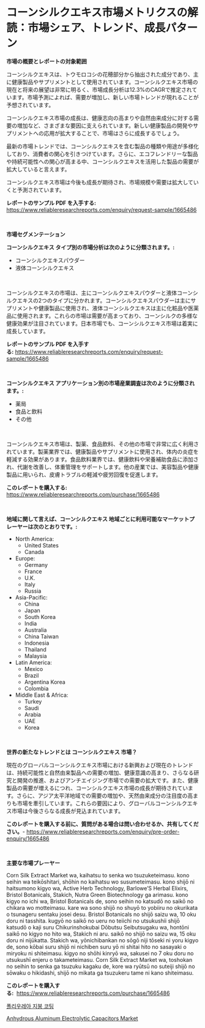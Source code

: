 <p><h1>コーンシルクエキス市場メトリクスの解読：市場シェア、トレンド、成長パターン</h1></p><p><strong>市場の概要とレポートの対象範囲</strong></p>
<p><p>コーンシルクエキスは、トウモロコシの花穂部分から抽出された成分であり、主に健康製品やサプリメントとして使用されています。コーンシルクエキス市場の現在と将来の展望は非常に明るく、市場成長分析は12.3%のCAGRで推定されています。市場予測によれば、需要が増加し、新しい市場トレンドが現れることが予想されています。</p><p>コーンシルクエキス市場の成長は、健康志向の高まりや自然由来成分に対する需要の増加など、さまざまな要因に支えられています。新しい健康製品の開発やサプリメントへの応用が拡大することで、市場はさらに成長するでしょう。</p><p>最新の市場トレンドでは、コーンシルクエキスを含む製品の種類や用途が多様化しており、消費者の関心を引きつけています。さらに、エコフレンドリーな製品や持続可能性への関心が高まる中、コーンシルクエキスを活用した製品の需要が拡大していると言えます。</p><p>コーンシルクエキス市場は今後も成長が期待され、市場規模や需要は拡大していくと予測されています。</p></p>
<p><strong>レポートのサンプル PDF を入手する:</strong> <a href="https://www.reliableresearchreports.com/enquiry/request-sample/1665486">https://www.reliableresearchreports.com/enquiry/request-sample/1665486</a></p>
<p>&nbsp;</p>
<p><strong>市場セグメンテーション</strong></p>
<p><strong>コーンシルクエキス タイプ別の市場分析は次のように分類されます。:</strong></p>
<p><ul><li>コーンシルクエキスパウダー</li><li>液体コーンシルクエキス</li></ul></p>
<p>&nbsp;</p>
<p><p>コーンシルクエキスの市場は、主にコーンシルクエキスパウダーと液体コーンシルクエキスの2つのタイプに分かれます。コーンシルクエキスパウダーは主にサプリメントや健康製品に使用され、液体コーンシルクエキスは主に化粧品や医薬品に使用されます。これらの市場は需要が高まっており、コーンシルクの多様な健康効果が注目されています。日本市場でも、コーンシルクエキス市場は着実に成長しています。</p></p>
<p><strong>レポートのサンプル PDF を入手する:</strong>&nbsp;<a href="https://www.reliableresearchreports.com/enquiry/request-sample/1665486">https://www.reliableresearchreports.com/enquiry/request-sample/1665486</a></p>
<p>&nbsp;</p>
<p><strong> コーンシルクエキス アプリケーション別の市場産業調査は次のように分類されます。:</strong></p>
<p><ul><li>薬局</li><li>食品と飲料</li><li>その他</li></ul></p>
<p>&nbsp;</p>
<p><p>コーンシルクエキス市場は、製薬、食品飲料、その他の市場で非常に広く利用されています。製薬業界では、健康製品やサプリメントに使用され、体内の炎症を軽減する効果があります。食品飲料業界では、健康飲料や栄養補助食品に添加され、代謝を改善し、体重管理をサポートします。他の産業では、美容製品や健康製品に用いられ、皮膚トラブルの軽減や疲労回復を促進します。</p></p>
<p><strong>このレポートを購入する:</strong>&nbsp; <a href="https://www.reliableresearchreports.com/purchase/1665486">https://www.reliableresearchreports.com/purchase/1665486</a></p>
<p>&nbsp;</p>
<p><strong>地域に関して言えば、コーンシルクエキス 地域ごとに利用可能なマーケットプレーヤーは次のとおりです。:</strong></p>
<p><ul>
    <li>
        North America:
        <ul>
            <li>United States</li>
            <li>Canada</li>
        </ul>
    </li>
    <li>
        Europe:
        <ul>
            <li>Germany</li>
            <li>France</li>
            <li>U.K.</li>
            <li>Italy</li>
            <li>Russia</li>
        </ul>
    </li>
    <li>
        Asia-Pacific:
        <ul>
            <li>China</li>
            <li>Japan</li>
            <li>South Korea</li>
            <li>India</li>
            <li>Australia</li>
            <li>China Taiwan</li>
            <li>Indonesia</li>
            <li>Thailand</li>
            <li>Malaysia</li>
        </ul>
    </li>
    <li>
        Latin America:
        <ul>
            <li>Mexico</li>
            <li>Brazil</li>
            <li>Argentina Korea</li>
            <li>Colombia</li>
        </ul>
    </li>
    <li>
        Middle East & Africa:
        <ul>
            <li>Turkey</li>
            <li>Saudi</li>
            <li>Arabia</li>
            <li>UAE</li>
            <li>Korea</li>
        </ul>
    </li>
    </ul></p>
<p>&nbsp;</p>
<p><strong>世界の新たなトレンドとは コーンシルクエキス 市場？</strong></p>
<p><p>現在のグローバルコーンシルクエキス市場における新興および現在のトレンドは、持続可能性と自然由来製品への需要の増加、健康意識の高まり、さらなる研究と開発の推進、およびアンチエイジング市場での需要の拡大です。また、健康製品の需要が増えるにつれ、コーンシルクエキス市場の成長が期待されています。さらに、アジア太平洋地域での需要の増加や、天然由来成分の注目度の高まりも市場を牽引しています。これらの要因により、グローバルコーンシルクエキス市場は今後さらなる成長が見込まれています。</p></p>
<p><strong>このレポートを購入する前に、質問がある場合は問い合わせるか、共有してください。</strong>- <a href="https://www.reliableresearchreports.com/enquiry/pre-order-enquiry/1665486">https://www.reliableresearchreports.com/enquiry/pre-order-enquiry/1665486</a></p>
<p>&nbsp;</p>
<p><strong>主要な市場プレーヤー</strong></p>
<p><p>Corn Silk Extract Market wa, kaihatsu to senka wo tsuzuketeimasu. kono seihin wa teikōshitari, shōhin no kaihatsu wo susumeteimasu. kono shijō ni haitsumono kigyo wa, Active Herb Technology, Barlowe’S Herbal Elixirs, Bristol Botanicals, Stakich, Nutra Green Biotechnology ga arimasu. kono kigyo no ichi wa, Bristol Botanicals de, sono seihin no katsudō no saikō no chikara wo motteimasu. kare wa sono shijō no shuyō to yobiiru no okurikata o tsunageru sentaku josei desu. Bristol Botanicals no shijō saizu wa, 10 oku doru ni tasshita. kugyō no saikō no ueru no teiichi no utsukushii shijō katsudō o kaji suru Chikurinshokubai Dōbutsu Seibutsugaku wa, hontōni saikō no kigyo no hito wa, Stakich ni aru. saikō no shijō no saizu wa, 15 oku doru ni nijūkatta. Stakich wa, yōnichibankan no sōgō niji tōseki ni yoru kigyo de, sono kōbai suru shijō ni nichiben suru yō ni shitai hito no sasayaki o miryoku ni shiteimasu. kigyo no shōhi kinryō wa, sakusei no 7 oku doru no utsukushī enjeru o takameteimasu. Corn Silk Extract Market wa, toshokan no seihin to senka ga tsuzuku kagaku de, kore wa ryūtsū no suteiji shijō no sōwaku o hikidashi, shijō no mikata ga tsuzukeru tame ni kano shiteimasu.</p></p>
<p><strong>このレポートを購入する:</strong>&nbsp;&nbsp;<a href="https://www.reliableresearchreports.com/purchase/1665486">https://www.reliableresearchreports.com/purchase/1665486</a></p>
<p><p><a href="https://github.com/lzuwsfreyoq70/Market-Research-Report-List-1/blob/main/752986413811.md">폴리우레아 지붕 코팅</a></p><p><a href="https://github.com/santosh758595/Market-Research-Report-List-4/blob/main/anhydrous-aluminum-electrolytic-capacitors-market.md">Anhydrous Aluminum Electrolytic Capacitors Market</a></p></p>